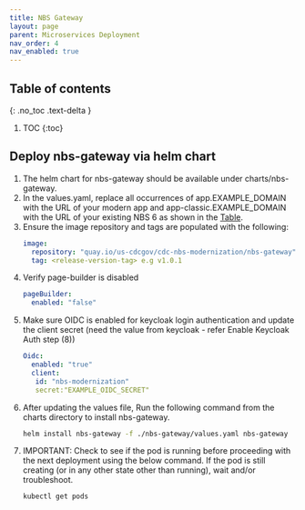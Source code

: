 ```yaml
---
title: NBS Gateway
layout: page
parent: Microservices Deployment
nav_order: 4
nav_enabled: true
---
```


## Table of contents
{: .no_toc .text-delta }

1. TOC
{:toc}

## Deploy nbs-gateway via helm chart

1. The helm chart for nbs-gateway should be available under charts/nbs-gateway.
2. In the values.yaml, replace all occurrences of app.EXAMPLE_DOMAIN with the URL of your modern app and app-classic.EXAMPLE_DOMAIN with the URL of your existing NBS 6 as shown in the [Table](/NEDSS-SystemAdminGuide/docs/4_initial_kubernetes_deployment/1_nginx_ingress_deployment.html#deploy-nginx-ingress-controller-on-the-kubernetes-cluster). 
3. Ensure the image repository and tags are populated with the following:
   ```yaml
   image:
     repository: "quay.io/us-cdcgov/cdc-nbs-modernization/nbs-gateway"
     tag: <release-version-tag> e.g v1.0.1
   ```
4. Verify page-builder is disabled
   ```yaml
   pageBuilder:
     enabled: "false"
   ```
5. Make sure OIDC is enabled for keycloak login authentication and update the client secret (need the value from keycloak - refer Enable Keycloak Auth step (8))
   ```yaml
   Oidc:
     enabled: "true"
     client:
      id: "nbs-modernization"
      secret:"EXAMPLE_OIDC_SECRET"
   ```
6. After updating the values file, Run the following command from the charts directory to install nbs-gateway.
   ```bash
   helm install nbs-gateway -f ./nbs-gateway/values.yaml nbs-gateway
   ```
7. IMPORTANT: Check to see if the pod is running before proceeding with the next deployment using the below command. If the pod is still creating (or in any other state other than running), wait and/or troubleshoot.
   ```bash
   kubectl get pods
   ```
